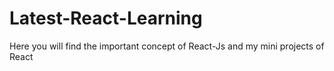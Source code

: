 # Latest-React-Learning
Here you will find the important concept of React-Js and my mini projects of React
